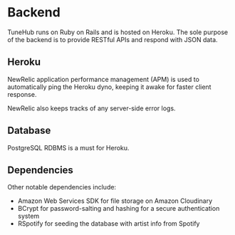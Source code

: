 # Backend

TuneHub runs on Ruby on Rails and is hosted on Heroku. The sole purpose of the backend is to provide RESTful APIs and respond with JSON data.

## Heroku

NewRelic application performance management (APM) is used to automatically ping the Heroku dyno, keeping it awake for faster client response.

NewRelic also keeps tracks of any server-side error logs.

## Database

PostgreSQL RDBMS is a must for Heroku.

## Dependencies

Other notable dependencies include:

- Amazon Web Services SDK for file storage on Amazon Cloudinary
- BCrypt for password-salting and hashing for a secure authentication system
- RSpotify for seeding the database with artist info from Spotify
